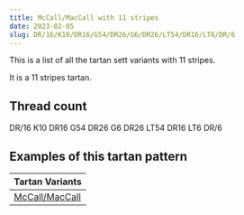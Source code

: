 ```yaml
---
title: McCall/MacCall with 11 stripes
date: 2023-02-05
slug: DR/16/K10/DR16/G54/DR26/G6/DR26/LT54/DR16/LT6/DR/6
---
```

This is a list of all the tartan sett variants with 11 stripes.

It is a 11 stripes tartan.


## Thread count
DR/16 K10 DR16 G54 DR26 G6 DR26 LT54 DR16 LT6 DR/6

## Examples of this tartan pattern

| Tartan Variants |
|---------------|
| [McCall/MacCall](/variants/dr/16/k10/dr16/g54/dr26/g6/dr26/lt54/dr16/lt6/dr/6-dr600030-g006030-k000000-lt806050)||
